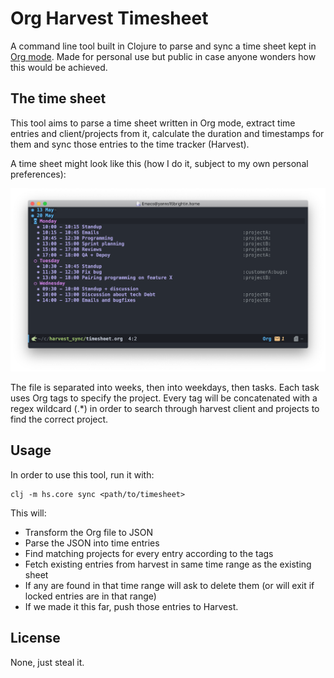 # Org Harvest Timesheet

A command line tool built in Clojure to parse and sync a time sheet kept in [Org mode](https://orgmode.org/). Made for personal use but public in case anyone wonders how this would be achieved.


## The time sheet

This tool aims to parse a time sheet written in Org mode, extract time entries and client/projects from it, calculate the duration and timestamps for them and sync those entries to the time tracker (Harvest).

A time sheet might look like this (how I do it, subject to my own personal preferences):

![time sheet](/resources/screenshot.png)

The file is separated into weeks, then into weekdays, then tasks. Each task uses Org tags to specify the project. Every tag will be concatenated with a regex wildcard (.*) in order to search through harvest client and projects to find the correct project.

## Usage

In order to use this tool, run it with:

``` shell
clj -m hs.core sync <path/to/timesheet>
```

This will:

- Transform the Org file to JSON
- Parse the JSON into time entries
- Find matching projects for every entry according to the tags
- Fetch existing entries from harvest in same time range as the existing sheet
- If any are found in that time range will ask to delete them (or will exit if locked entries are in that range)
- If we made it this far, push those entries to Harvest.

## License

None, just steal it.
